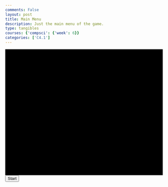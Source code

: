 ```yaml
---
comments: False
layout: post
title: Main Menu
description: Just the main menu of the game.
type: tangibles
courses: {'compsci': {'week': 6}}
categories: ['C4.1']
---
```


<html>
    <style>
        .container {
            display: block;
            background-color: black;
        }
    </style>
    <canvas id="gameCanvas" class="container" width="500px" height="400px"></canvas>
    <button id="startButton">Start</button>
    <audio id="audio" src="/Group/audio/2023-10-23-Menu_Theme.mp3" preload="auto"></audio>
    <body>
        <script>
            // Canvas Variable Definitions (Grabs instructions from canvas)
            const canvas = document.getElementById("gameCanvas");
            const ctx = canvas.getContext("2d");
            const audio = document.getElementById("audio");
            const startButton = document.getElementById("startButton");
            // Mouse Position
            var mouseX;
            var mouseY;
            // Collision Between the mouse and any object
            var detect = 0;
            function checkCollide(x, y, width, height) {
                var tx = Math.abs(mouseX - (x+(canvas.width)));
                var ty = Math.abs(mouseY - (y+(height*2)));
                if (tx < width && ty < height) {
                    return true;
                }
            };
            // Renders text with controlled spacing in between each letter
            function text(x, y, space, text) {
                var len = text.length;
                var textX = x;
                for (var letter = 0; letter < len; letter++) {
                    ctx.fillText(text[letter], textX, y);
                    textX += space;
                }
            };
            // Draws a custom button that is interactable
            var buttonSpace = 14;
            function drawButton(x, y, id) {
                const offX = buttonSpace * id.length;
                if (checkCollide(x, y, buttonSpace * id.length, 14)) {
                    buttonSpace += (24 - buttonSpace) / 20;
                    if (detect === 1) {
                        // Switch to part one of game
                    }
                } else {
                    buttonSpace += (14 - buttonSpace) / 20;
                }
                text(x, y, buttonSpace, id);
            };
            // Find Layers of Main Menu
            const bg1 = new Image();
            bg1.src = "/Group/images/Game/menu_tree.png"
            const bg2 = new Image();
            bg2.src = "/Group/images/Game/menu_building.png"
            const bg3 = new Image();
            bg3.src = "/Group/images/Game/menu_entities.png"
            const bg4 = new Image();
            bg4.src = "/Group/images/Game/menu_fade.png"
            const sky = new Image();
            sky.src = "/Group/images/Game/menu_sky.png"
            // Menu Clouds
            const cloud1 = new Image();
            cloud1.src = "/Group/images/Game/menu_cloud1.png"
            const cloud2 = new Image();
            cloud2.src = "/Group/images/Game/menu_cloud2.png"
            const cloud3 = new Image();
            cloud3.src = "/Group/images/Game/menu_cloud3.png"
            function update() {
                detect = 0;
                // Clear Canvas for next frame
                ctx.clearRect(0,0,canvas.width,canvas.height)
                // Draw all images except for button
                var offx = 10 * Math.random();
                ctx.drawImage(sky,0,0,500,500);
                ctx.drawImage(bg1, 0, -15,500,500);
                ctx.drawImage(bg2, 0, 0,500,500);
                ctx.drawImage(bg3, 0, 0,500,500);
                ctx.drawImage(bg4, -50+offx, -50,600,600);
                // Draw Buttons ontop of screen
                ctx.font = "14px Arial";
                ctx.fillStyle = "red";
                drawButton(10, 200, "Start Game");
                // Rinse and Repeat
                requestAnimationFrame(update);
            };
            let isCanvasCodeInitialized = false;
            // Add a click event listener to the button
            startButton.addEventListener("click", function () {
            if (!isCanvasCodeInitialized) {
                // Run the canvas code only when the button is clicked
                audio.play();
                update();
                isCanvasCodeInitialized = true;
            }
            });
            document.addEventListener('mousemove', function(event) {
                mouseX = event.clientX;
                mouseY = event.clientY;
            });
            canvas.addEventListener("click", function(event) {
                detect = 1;
            });
        </script>
    </body>
</html>